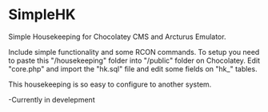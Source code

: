 # <b>SimpleHK</b>
Simple Housekeeping for Chocolatey CMS and Arcturus Emulator.

Include simple functionality and some RCON commands.
To setup you need to paste this "/housekeeping" folder into "/public" folder on Chocolatey. Edit "core.php" and import the "hk.sql" file and edit some fields on "hk_" tables.

This housekeeping is so easy to configure to another system.

-Currently in develepment
